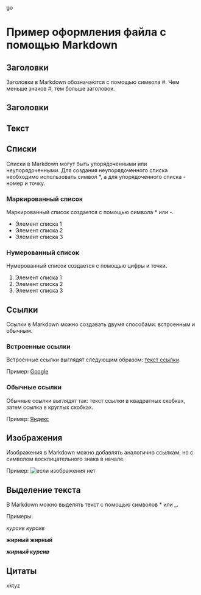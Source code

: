 go

# Пример оформления файла с помощью Markdown

## Заголовки

Заголовки в Markdown обозначаются с помощью символа #. Чем меньше знаков #, тем больше заголовок.

## Заголовки

## Текст

## Списки

Списки в Markdown могут быть упорядоченными или неупорядоченными. Для создания неупорядоченного списка необходимо использовать символ *, а для упорядоченного списка - номер и точку.

### Маркированный список

Маркированный список создается с помощью символа * или -.

* Элемент списка 1
* Элемент списка 2
* Элемент списка 3

### Нумерованный список

Нумерованный список создается с помощью цифры и точки.

1. Элемент списка 1
2. Элемент списка 2
3. Элемент списка 3

## Ссылки

Ссылки в Markdown можно создавать двумя способами: встроенным и обычным.

### Встроенные ссылки

Встроенные ссылки выглядят следующим образом: [текст ссылки](ссылка).

Пример: [Google](https://www.google.com)
### Обычные ссылки

Обычные ссылки выглядят так: текст ссылки в квадратных скобках, затем ссылка в круглых скобках.

Пример: [Яндекс](https://yandex.ru)

## Изображения

Изображения в Markdown можно добавлять аналогично ссылкам, но с символом восклицательного знака в начале.

Пример: ![если изображения нет](https://www.1zoom.ru/big2/48/124040-frederika.jpg)

## Выделение текста

В Markdown можно выделять текст с помощью символов * или _.

Примеры:

*курсив*
_курсив_

**жирный**
__жирный__

_**жирный курсив**_

## Цитаты

xktyz
